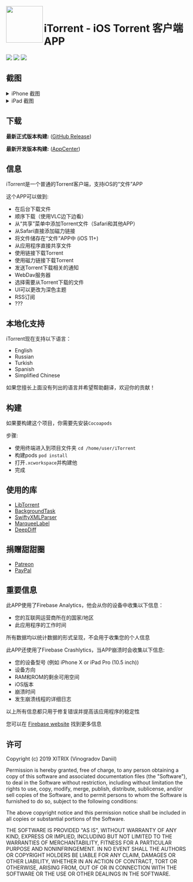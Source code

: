 <img align="left" width="100" height="100" src="https://user-images.githubusercontent.com/9553519/80646366-3d271680-8a75-11ea-8b60-9c5edd4ffd60.png">

# iTorrent - iOS Torrent 客户端APP

![](https://img.shields.io/badge/iOS-9.3+-blue.svg)
![](https://app.bitrise.io/app/26ce0756a727335c/status.svg?token=BLhjBICoPvmOtO1nzIVMYQ&branch=master)
[![](https://build.appcenter.ms/v0.1/apps/a9efbde4-560e-438a-a178-b17563f9c2da/branches/Dev/badge)](https://install.appcenter.ms/users/x1trix/apps/itorrent/distribution_groups/public)

## 截图
<details>
<summary>iPhone 截图</summary>
  
![iPhone 截图](https://user-images.githubusercontent.com/9553519/80644526-7316cb80-8a72-11ea-95b5-e63531d81f35.png)

</details>
<details>
<summary>iPad 截图</summary>

![iPad 截图](https://user-images.githubusercontent.com/9553519/80646848-27feb780-8a76-11ea-8c91-f76d25c0b862.png)

</details>

## 下载

**最新正式版本构建:** ([GitHub Release](https://github.com/XITRIX/iTorrent/releases/latest))

**最新开发版本构建:** ([AppCenter](https://install.appcenter.ms/users/x1trix/apps/itorrent/distribution_groups/public)) 

## 信息

iTorrent是一个普通的Torrent客户端，支持iOS的“文件”APP

这个APP可以做到:
- 在后台下载文件
- 顺序下载（使用VLC边下边看）
- 从“共享”菜单中添加Torrent文件（Safari和其他APP）
- 从Safari直接添加磁力链接
- 将文件储存在“文件”APP中 (iOS 11+)
- 从应用程序直接共享文件
- 使用链接下载Torrent
- 使用磁力链接下载Torrent
- 发送Torrent下载相关的通知
- WebDav服务器
- 选择需要从Torrent下载的文件
- UI可以更改为深色主题
- RSS订阅
- ??? 

## 本地化支持

iTorrent现在支持以下语言：
- English
- Russian
- Turkish
- Spanish
- Simplified Chinese

如果您擅长上面没有列出的语言并希望帮助翻译，欢迎你的贡献！

## 构建

如果要构建这个项目，你需要先安装`Cocoapods`

步骤:
- 使用终端进入到项目文件夹 `cd /home/user/iTorrent`
- 构建pods `pod install`
- 打开`.xcworkspace`并构建他
- 完成

## 使用的库

- [LibTorrent](https://github.com/arvidn/libtorrent)
- [BackgroundTask](https://github.com/yarodevuci/backgroundTask)
- [SwiftyXMLParser](https://github.com/yahoojapan/SwiftyXMLParser)
- [MarqueeLabel](https://github.com/cbpowell/MarqueeLabel)
- [DeepDiff](https://github.com/onmyway133/DeepDiff)

## 捐赠甜甜圈

- [Patreon](https://www.patreon.com/xitrix)
- [PayPal](https://paypal.me/xitrix)

## 重要信息

此APP使用了Firebase Analytics，他会从你的设备中收集以下信息：
- 您的互联网运营商所在的国家/地区
- 此应用程序的工作时间

所有数据均以统计数据的形式呈现，不会用于收集您的个人信息

此APP还使用了Firebase Crashlytics，当APP崩溃时会收集以下信息:
- 您的设备型号 (例如 iPhone X or iPad Pro (10.5 inch))
- 设备方向
- RAM和ROM的剩余可用空间
- iOS版本
- 崩溃时间
- 发生崩溃线程的详细日志

以上所有信息都只用于修复错误并提高该应用程序的稳定性

您可以在 [Firebase website](https://firebase.google.com) 找到更多信息

## 许可

Copyright (c) 2019 XITRIX (Vinogradov Daniil)

Permission is hereby granted, free of charge, to any person obtaining a copy
of this software and associated documentation files (the "Software"), to deal 
in the Software without restriction, including without limitation the rights 
to use, copy, modify, merge, publish, distribute, sublicense, and/or sell
copies of the Software, and to permit persons to whom the Software is
furnished to do so, subject to the following conditions:

The above copyright notice and this permission notice shall be included in all
copies or substantial portions of the Software.

THE SOFTWARE IS PROVIDED "AS IS", WITHOUT WARRANTY OF ANY KIND, EXPRESS OR
IMPLIED, INCLUDING BUT NOT LIMITED TO THE WARRANTIES OF MERCHANTABILITY,
FITNESS FOR A PARTICULAR PURPOSE AND NONINFRINGEMENT. IN NO EVENT SHALL THE
AUTHORS OR COPYRIGHT HOLDERS BE LIABLE FOR ANY CLAIM, DAMAGES OR OTHER 
LIABILITY, WHETHER IN AN ACTION OF CONTRACT, TORT OR OTHERWISE, ARISING FROM,
OUT OF OR IN CONNECTION WITH THE SOFTWARE OR THE USE OR OTHER DEALINGS IN THE
SOFTWARE.

